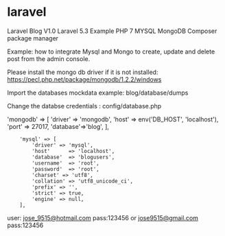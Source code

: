 # laravel
Laravel Blog V1.0 
Laravel 5.3 Example
PHP 7
MYSQL
MongoDB
Composer package manager


Example: how to integrate Mysql and Mongo to create, update and delete post from the 
admin console.

Please install the mongo db driver if it is not installed:
https://pecl.php.net/package/mongodb/1.2.2/windows

Import the databases mockdata example: blog/database/dumps

Change the databse credentials : config/database.php

 'mongodb' => [
            'driver'   => 'mongodb',
            'host'     => env('DB_HOST', 'localhost'),
            'port'     => 27017,
            'database'=>'blog',
        ],

        'mysql' => [
            'driver' => 'mysql',
            'host'      => 'localhost',
            'database'  => 'blogusers',
            'username'  => 'root',
            'password'  => 'root',
            'charset' => 'utf8',
            'collation' => 'utf8_unicode_ci',
            'prefix' => '',
            'strict' => true,
            'engine' => null,
        ],

user: jose_9515@hotmail.com pass:123456 or jose9515@gmail.com pass:123456

